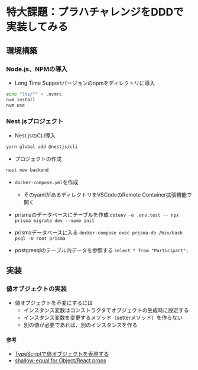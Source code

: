 # 特大課題：プラハチャレンジをDDDで実装してみる

## 環境構築

### Node.js、NPMの導入

- Long Time Supportバージョンのnpmをディレクトリに導入

```zsh
echo "lts/*" > .nvmrc
nvm install
nvm use
```

### Nest.jsプロジェクト

- Nest.jsのCLI導入

```zsh
yarn global add @nestjs/cli
```

- プロジェクトの作成

```zsh
nest new backend
```

- `docker-compose.yml`を作成
  - そのyamlがあるディレクトリをVSCodeのRemote Container拡張機能で開く

- prismaのデータベースにテーブルを作成
  `dotenv -e .env.test -- npx prisma migrate dev --name init`

- prismaデータベースに入る
  `docker-compose exec prisma-db /bin/bash`
  `psql -U root prisma`

- postgresqlのテーブル内データを参照する
  `select * from "Participant";`

## 実装

### 値オブジェクトの実装

- 値オブジェクトを不変にするには
  - インスタンス変数はコンストラクタでオブジェクトの生成時に設定する
  - インスタンス変数を変更するメソッド（setterメソッド）を作らない
  - 別の値が必要であれば、別のインスタンスを作る

#### 参考

- [TypeScriptで値オブジェクトを表現する](https://blog.mamansoft.net/2020/02/19/express-value-object-by-typescript/#%E5%80%A4%E3%82%AA%E3%83%96%E3%82%B8%E3%82%A7%E3%82%AF%E3%83%88%E3%81%A8%E3%81%AF)
- [shallow-equal for Object/React props](https://efcl.info/2017/11/30/shallow-equal/)